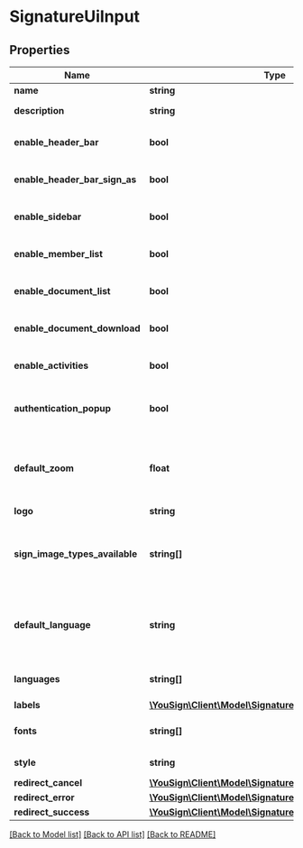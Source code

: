 # SignatureUiInput

## Properties
Name | Type | Description | Notes
------------ | ------------- | ------------- | -------------
**name** | **string** | Signature UI&#39;s name | 
**description** | **string** | Signature UI&#39;s description | [optional] 
**enable_header_bar** | **bool** | Toggle header bar of the app view | [optional] [default to true]
**enable_header_bar_sign_as** | **bool** | Toggle \&quot;Sign as\&quot; band on the top of the app view | [optional] [default to true]
**enable_sidebar** | **bool** | Toggle sidebar of the app view | [optional] [default to true]
**enable_member_list** | **bool** | Toggle list of members in the procedure | [optional] [default to true]
**enable_document_list** | **bool** | Toggle list of documents in the procedure | [optional] [default to true]
**enable_document_download** | **bool** | Toggle downloads buttons for documents | [optional] [default to true]
**enable_activities** | **bool** | Toggle activity feed | [optional] [default to true]
**authentication_popup** | **bool** | True for use a popup to enter the SMS code, false for use a fullscreen view. | [optional] [default to false]
**default_zoom** | **float** | Default value for zoom of the PDF viewer. Default value is the adapted to the resolution of your screen. | [optional] 
**logo** | **string** | Base64 of your logo | [optional] 
**sign_image_types_available** | **string[]** | Allow sign images types available for signature. The first type of the list will be selected as default for the signer. | [optional] 
**default_language** | **string** | Default selected language of the interface. Must be present in \&quot;languages\&quot; field. | [optional] 
**languages** | **string[]** | Array of allowed languages, use country code | [optional] 
**labels** | [**\YouSign\Client\Model\SignatureUiLabelInputIncluded[]**](SignatureUiLabelInputIncluded.md) |  | [optional] 
**fonts** | **string[]** | List of fonts to load on the view. (Loaded via Google fonts) | [optional] 
**style** | **string** | CSS for customize the view | [optional] 
**redirect_cancel** | [**\YouSign\Client\Model\SignatureUiInputRedirectCancel**](SignatureUiInputRedirectCancel.md) |  | [optional] 
**redirect_error** | [**\YouSign\Client\Model\SignatureUiInputRedirectError**](SignatureUiInputRedirectError.md) |  | [optional] 
**redirect_success** | [**\YouSign\Client\Model\SignatureUiInputRedirectSuccess**](SignatureUiInputRedirectSuccess.md) |  | [optional] 

[[Back to Model list]](../README.md#documentation-for-models) [[Back to API list]](../README.md#documentation-for-api-endpoints) [[Back to README]](../README.md)


